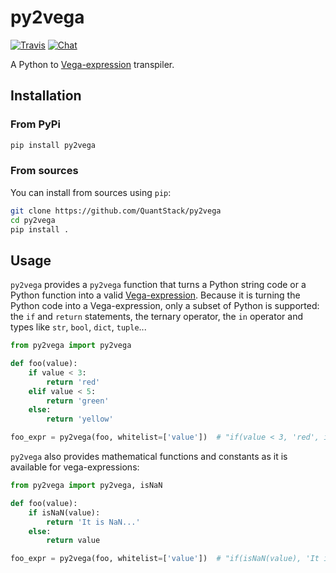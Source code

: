# py2vega


[![Travis](https://travis-ci.org/QuantStack/py2vega.svg?branch=master)](https://travis-ci.org/QuantStack/py2vega)
[![Chat](https://badges.gitter.im/Join%20Chat.svg)](https://gitter.im/QuantStack/Lobby)

A Python to [Vega-expression](https://vega.github.io/vega/docs/expressions/) transpiler.

## Installation

### From PyPi

```bash
pip install py2vega
```

### From sources

You can install from sources using `pip`:

```bash
git clone https://github.com/QuantStack/py2vega
cd py2vega
pip install .
```


## Usage

`py2vega` provides a `py2vega` function that turns a Python string code or a Python function into a valid [Vega-expression](https://vega.github.io/vega/docs/expressions/). Because it is turning the Python code into a Vega-expression, only a subset of Python is supported: the `if` and `return` statements, the ternary operator, the `in` operator and types like `str`, `bool`, `dict`, `tuple`...

```Python
from py2vega import py2vega

def foo(value):
    if value < 3:
        return 'red'
    elif value < 5:
        return 'green'
    else:
        return 'yellow'

foo_expr = py2vega(foo, whitelist=['value'])  # "if(value < 3, 'red', if(value < 5, 'green', 'yellow'))"
```

`py2vega` also provides mathematical functions and constants as it is available for vega-expressions:

```Python
from py2vega import py2vega, isNaN

def foo(value):
    if isNaN(value):
        return 'It is NaN...'
    else:
        return value

foo_expr = py2vega(foo, whitelist=['value'])  # "if(isNaN(value), 'It is NaN...', value)"
```
